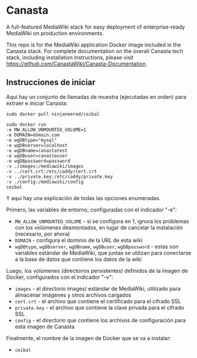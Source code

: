 # Canasta
A full-featured MediaWiki stack for easy deployment of enterprise-ready MediaWiki on production environments.

This repo is for the MediaWiki application Docker image included in the Canasta stack. For complete documentation on the overall Canasta tech stack, including installation instructions, please visit https://github.com/CanastaWiki/Canasta-Documentation.

## Instrucciones de iniciar
Aquí hay un conjunto de llamadas de muestra (ejecutadas en orden) para extraer e iniciar Canasta:
```
sudo docker pull ninjaneered/ceibal
```

```
sudo docker run
-e MW_ALLOW_UNMOUNTED_VOLUME=1
-e DOMAIN=domain.com
-e wgDBtype="mysql"
-e wgDBserver=localhost
-e wgDBname=canastatest
-e wgDBuser=canastauser
-e wgDBpassword=password
-v ./images:/mediawiki/images
-v ../cert.crt:/etc/caddy/cert.crt
-v ../private.key:/etc/caddy/private.key
-v ./config:/mediawiki/config
ceibal
```

Y aquí hay una explicación de todas las opciones enumeradas.

Primero, las variables de entorno, configuradas con el indicador "-e":
- `MW_ALLOW_UNMOUNTED_VOLUME` - si se configura en 1, ignora los problemas con los volúmenes desmontados, en lugar de cancelar la instalación (necesario, por ahora)
- `DOMAIN` - configura el dominio de la URL de esta wiki
- `wgDBtype`, `wgDBserver`, `wgDBname`, `wgDBuser`, `wgDBpassword` - estas son variables estándar de MediaWiki, que juntas se utilizan para conectarse a la base de datos que contiene los datos de la wiki

Luego, los volúmenes (directorios persistentes) definidos de la imagen de Docker, configurados con el indicador "-v":
- `images` - el directorio images/ estándar de MediaWiki, utilizado para almacenar imágenes y otros archivos cargados
- `cert.crt` - el archivo que contiene el certificado para el cifrado SSL
- `private.key` -  el archivo que contiene la clave privada para el cifrado SSL
- `config` - el directorio que contiene los archivos de configuración para esta imagen de Canasta

Finalmente, el nombre de la imagen de Docker que se va a instalar:
- `ceibal`
